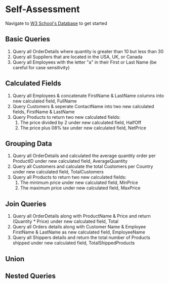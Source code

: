 # Self-Assessment

Navigate to [W3 School's Database](https://www.w3schools.com/sql/trysql.asp?filename=trysql_select_all) to get started

## Basic Queries

1. Query all OrderDetails where quantity is greater than 10 but less than 30
2. Query all Suppliers that are located in the USA, UK, or Canada
3. Query all Employees with the letter "a" in their First or Last Name (be careful for case sensitivity)

## Calculated Fields

1. Query all Employees & concatenate FirstName & LastName columns into new calculated field, FullName
2. Query Customers & seperate ContactName into two new calculated fields, FirstName & LastName
3. Query Products to return two new calculated fields:
   1. The price divided by 2 under new calculated field, HalfOff
   2. The price plus 08% tax under new calculated field, NetPrice

## Grouping Data

1. Query all OrderDetails and calculated the average quantity order per ProductID under new calculated field, AverageQuantity
2. Query all Customers and calculate the total Customers per Country under new calculated field, TotalCustomers
3. Query all Products to return two new calculated fields:
   1. The minimum price under new calculated field, MinPrice
   2. The maximum price under new calculated field, MaxPrice

## Join Queries

1. Query all OrderDetails along with ProductName & Price and return (Quantity \* Price) under new calculated field, Total
2. Query all Orders details along with Customer Name & Employee FirstName & LastName as new calculated field, EmployeeName
3. Query all Shippers details and return the total number of Products shipped under new calculated field, TotalShippedProducts

## Union

## Nested Queries
